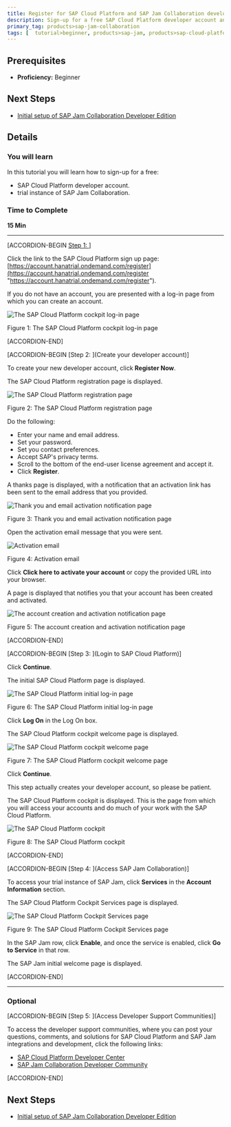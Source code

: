 ```yaml
---
title: Register for SAP Cloud Platform and SAP Jam Collaboration developer access
description: Sign-up for a free SAP Cloud Platform developer account and a free trial instance of SAP Jam.
primary_tag: products>sap-jam-collaboration
tags: [  tutorial>beginner, products>sap-jam, products>sap-cloud-platform, topic>cloud ]
--- 
```


## Prerequisites  
 - **Proficiency:** Beginner

## Next Steps
- [Initial setup of SAP Jam Collaboration Developer Edition](https://www.sap.com/developer/tutorials/jam-cloud-login-admin-user-setup.html)

## Details
### You will learn  
In this tutorial you will learn how to sign-up for a free:
- SAP Cloud Platform developer account.
- trial instance of SAP Jam Collaboration.

### Time to Complete
**15 Min**

---

[ACCORDION-BEGIN [Step 1: ](Register)]

Click the link to the SAP Cloud Platform sign up page:
[https://account.hanatrial.ondemand.com/register](https://account.hanatrial.ondemand.com/register "https://account.hanatrial.ondemand.com/register").

If you do not have an account, you are presented with a log-in page from which you can create an account.

![The SAP Cloud Platform cockpit log-in page](loiob0c32b172d874f0baad1712dfdb8827e_HiRes.png)

Figure 1: The SAP Cloud Platform cockpit log-in page


[ACCORDION-END]

[ACCORDION-BEGIN [Step 2: ](Create your developer account)]

To create your new developer account, click **Register Now**.

The SAP Cloud Platform registration page is displayed.

![The SAP Cloud Platform registration page](loio410ace845d18469688d4ac227b7e3653_HiRes.png)

Figure 2: The SAP Cloud Platform registration page

Do the following:
  - Enter your name and email address.
  - Set your password.
  - Set you contact preferences.
  - Accept SAP's privacy terms.
  - Scroll to the bottom of the end-user license agreement and accept it.
  - Click **Register**.

A thanks page is displayed, with a notification that an activation link has been sent to the email address that you provided.

![Thank you and email activation notification page](loio4c6dd50ac3ec4cd9a4d109f1ad790a75_HiRes.png)

Figure 3: Thank you and email activation notification page

Open the activation email message that you were sent.

![Activation email](loio2a2348807165466db63fd1dad1a3335b_HiRes.png)

Figure 4: Activation email

Click **Click here to activate your account** or copy the provided URL into your browser.

A page is displayed that notifies you that your account has been created and activated.

![The account creation and activation notification page](loioa88acff23ecb4785b0a03ae98efb828e_HiRes.png)

Figure 5: The account creation and activation notification page


[ACCORDION-END]

[ACCORDION-BEGIN [Step 3: ](Login to SAP Cloud Platform)]

Click **Continue**.

The initial SAP Cloud Platform page is displayed.

![The SAP Cloud Platform initial log-in page](loio6f05651b4cdc43b49e99c4d229fd4fad_HiRes.png)

Figure 6: The SAP Cloud Platform initial log-in page

Click **Log On** in the Log On box.

The SAP Cloud Platform cockpit welcome page is displayed.

![The SAP Cloud Platform cockpit welcome page](loio9176df65298148d0aeefe6e56c4c5bd5_HiRes.png)

Figure 7: The SAP Cloud Platform cockpit welcome page

Click **Continue**.

This step actually creates your developer account, so please be patient.

The SAP Cloud Platform cockpit is displayed. This is the page from which you will access your accounts and do much of your work with the SAP Cloud Platform.

![The SAP Cloud Platform cockpit](loio6f2a6cdcaac74585a2540ea2d8f38efe_HiRes.png)

Figure 8: The SAP Cloud Platform cockpit


[ACCORDION-END]

[ACCORDION-BEGIN [Step 4: ](Access SAP Jam Collaboration)]

To access your trial instance of SAP Jam, click **Services** in the **Account Information** section.

The SAP Cloud Platform Cockpit Services page is displayed.

![The SAP Cloud Platform Cockpit Services page](loio296f76e76a6745068c7e5a85f627a618_HiRes.png)

Figure 9: The SAP Cloud Platform Cockpit Services page

In the SAP Jam row, click **Enable**, and once the service is enabled, click **Go to Service** in that row.

The SAP Jam initial welcome page is displayed.


[ACCORDION-END]


---

### Optional


[ACCORDION-BEGIN [Step 5: ](Access Developer Support Communities)]

To access the developer support communities, where you can post your questions, comments, and solutions for SAP Cloud Platform and SAP Jam integrations and development, click the following links:

- [SAP Cloud Platform Developer Center](https://www.sap.com/community/tag.html?id=01200615320800003694)
- [SAP Jam Collaboration Developer Community](https://www.sap.com/community/topic/jam-collaboration.html)


[ACCORDION-END]


## Next Steps
- [Initial setup of SAP Jam Collaboration Developer Edition](https://www.sap.com/developer/tutorials/jam-cloud-login-admin-user-setup.html)
